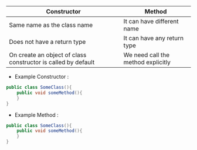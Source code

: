 
|     Constructor     |    Method      |
|---------------------|----------------|
| Same name as the class name| It can have different name|
| Does not have a return type| It can have any return type|
| On create an object of class constructor is called by default| We need call the method explicitly |
- Example Constructor :                        
```java
public class SomeClass(){  
	public void someMethod(){  
	}    
}
```
- Example Method :
```java
public class SomeClass(){  
	public void someMethod(){  
	}    
}
```